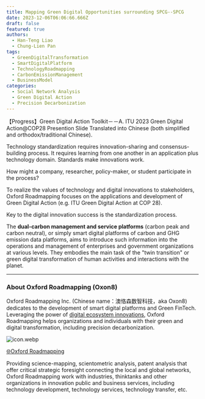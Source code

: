 ```yaml
---
title: Mapping Green Digital Opportunities surrounding SPCG--SPCG 
date: 2023-12-06T06:06:66.666Z
draft: false
featured: true
authors:
  - Han-Teng Liao
  - Chung-Lien Pan
tags:
  - GreenDigitalTransformation
  - SmartDigitalPlatform
  - TechnologyRoadmapping
  - CarbonEmissionManagement
  - BusinessModel
categories:
  - Social Network Analysis
  - Green Digital Action
  - Precision Decarbonization
---
```


<span style="color: #cf4a31;"><i class="fas fa-battery-quarter ai-1x fa-beat"></i></span>【Progress】Green Digital Action Toolkit－－A. ITU 2023 Green Digital Action@COP28 Presention Slide Translated into Chinese (both simplified and orthodox/traditional Chinese).

Technology standardization requires innovation-sharing and consensus-building process.  It requires learning from one another in an application plus technology domain. Standards make innovations work.

How might a company, researcher, policy-maker, or student participate in the process?  

To realize the values of technology and digital innovations to stakeholders, Oxford Roadmapping focuses on the applications and development of Green Digital Action (e.g. ITU Green Digital Action at COP 28). 

Key to the digital innovation success is the standardization process.   

The **dual-carbon management and service platforms** (carbon peak and carbon neutral), or simply smart digital platforms of carbon and GHG emission data platforms, aims to introduce such information into the operations and management of enterprises and government organizations at various levels.  They embodies the main task of the "twin transition" or green digital transformation of human activities and interactions with the planet.  


<!--more-->


---

### About Oxford Roadmapping (Oxon8)

Oxford Roadmapping Inc. (Chinese name：澳恪森数智科技，aka Oxon8) dedicates to the development of smart digital platforms and Green FinTech.  Leveraging the power of [digital ecosystem innovations](https://www.itu.int/dms_pub/itu-d/opb/inno/D-INNO-TOOLKIT.2-2020-PDF-C.pdf), Oxford Roadmapping helps organizations and individuals with their green and digital transformation, including precision decarbonization. 

![icon.webp](icon.webp)

<div class="col text-center">
<a href="https://oxon8.netlify.app/" class="btn btn-success px-5 py-3">🌐Oxford Roadmapping</a>
</div>

Providing science-mapping, scientometric analysis, patent analysis that offer critical strategic foresight connecting the local and global networks, Oxford Roadmapping work with industries, thinktanks and other organizations in innovation public and business services, including technology development, technology services, technology transfer, etc. 
